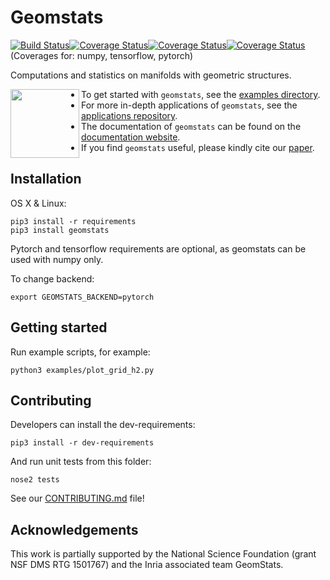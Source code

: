 # Geomstats
[![Build Status](https://travis-ci.org/geomstats/geomstats.svg?branch=master)](https://travis-ci.org/geomstats/geomstats)[![Coverage Status](https://codecov.io/gh/geomstats/geomstats/branch/master/graph/badge.svg?flag=numpy)](https://codecov.io/gh/geomstats/geomstats)[![Coverage Status](https://codecov.io/gh/geomstats/geomstats/branch/master/graph/badge.svg?flag=tensorflow)](https://codecov.io/gh/geomstats/geomstats)[![Coverage Status](https://codecov.io/gh/geomstats/geomstats/branch/master/graph/badge.svg?flag=pytorch)](https://codecov.io/gh/geomstats/geomstats) (Coverages for: numpy, tensorflow, pytorch)


Computations and statistics on manifolds with geometric structures.

<img align="left" src="https://raw.githubusercontent.com/ninamiolane/geomstats/master/examples/imgs/h2_grid.png" width=110 height=110>

- To get started with ```geomstats```, see the [examples directory](https://github.com/geomstats/geomstats/tree/master/examples).
- For more in-depth applications of ``geomstats``, see the [applications repository](https://github.com/geomstats/applications/).
- The documentation of ```geomstats``` can be found on the [documentation website](https://geomstats.github.io/).
- If you find ``geomstats`` useful, please kindly cite our [paper](https://arxiv.org/abs/1805.08308).


## Installation

OS X & Linux:

```
pip3 install -r requirements
pip3 install geomstats
```

Pytorch and tensorflow requirements are optional, as geomstats can be used with numpy only.

To change backend:
```
export GEOMSTATS_BACKEND=pytorch
```

## Getting started

Run example scripts, for example:

```
python3 examples/plot_grid_h2.py
```

## Contributing

Developers can install the dev-requirements:

```
pip3 install -r dev-requirements
```

And run unit tests from this folder:
```
nose2 tests
```

See our [CONTRIBUTING.md](CONTRIBUTING.md) file!

## Acknowledgements

This work is partially supported by the National Science Foundation (grant NSF DMS RTG 1501767) and the Inria associated team GeomStats.
